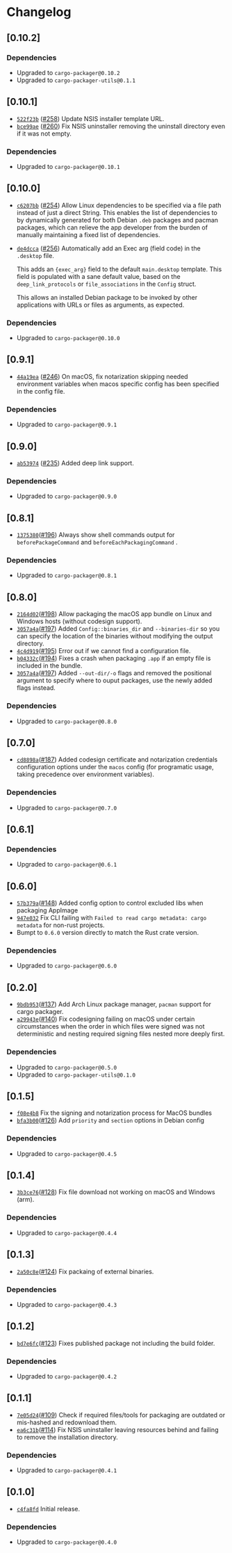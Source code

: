 # Changelog

## \[0.10.2]

### Dependencies

- Upgraded to `cargo-packager@0.10.2`
- Upgraded to `cargo-packager-utils@0.1.1`

## \[0.10.1]

- [`522f23b`](https://www.github.com/crabnebula-dev/cargo-packager/commit/522f23bd867b037eeec81c43295aafd38ebe60ec) ([#258](https://www.github.com/crabnebula-dev/cargo-packager/pull/258)) Update NSIS installer template URL.
- [`bce99ae`](https://www.github.com/crabnebula-dev/cargo-packager/commit/bce99aecb4160291a026dcd4750055f9079099f8) ([#260](https://www.github.com/crabnebula-dev/cargo-packager/pull/260)) Fix NSIS uninstaller removing the uninstall directory even if it was not empty.

### Dependencies

- Upgraded to `cargo-packager@0.10.1`

## \[0.10.0]

- [`c6207bb`](https://www.github.com/crabnebula-dev/cargo-packager/commit/c6207bba042a8a0184ddb7e12650a4cd8f415c23) ([#254](https://www.github.com/crabnebula-dev/cargo-packager/pull/254)) Allow Linux dependencies to be specified via a file path instead of just a direct String.
  This enables the list of dependencies to by dynamically generated for both Debian `.deb` packages and pacman packages,
  which can relieve the app developer from the burden of manually maintaining a fixed list of dependencies.
- [`de4dcca`](https://www.github.com/crabnebula-dev/cargo-packager/commit/de4dccaca4ae758d3adde517cc415a002873e642) ([#256](https://www.github.com/crabnebula-dev/cargo-packager/pull/256)) Automatically add an Exec arg (field code) in the `.desktop` file.

  This adds an `{exec_arg}` field to the default `main.desktop` template.
  This field is populated with a sane default value, based on the
  `deep_link_protocols` or `file_associations` in the `Config` struct.

  This allows an installed Debian package to be invoked by other
  applications with URLs or files as arguments, as expected.

### Dependencies

- Upgraded to `cargo-packager@0.10.0`

## \[0.9.1]

- [`44a19ea`](https://www.github.com/crabnebula-dev/cargo-packager/commit/44a19eae1f5f26b1bd10ba84dd6eb3d856609a67) ([#246](https://www.github.com/crabnebula-dev/cargo-packager/pull/246)) On macOS, fix notarization skipping needed environment variables when macos specific config has been specified in the config file.

### Dependencies

- Upgraded to `cargo-packager@0.9.1`

## \[0.9.0]

- [`ab53974`](https://www.github.com/crabnebula-dev/cargo-packager/commit/ab53974b683ce282202e1a550c551eed951e9ca7) ([#235](https://www.github.com/crabnebula-dev/cargo-packager/pull/235)) Added deep link support.

### Dependencies

- Upgraded to `cargo-packager@0.9.0`

## \[0.8.1]

- [`1375380`](https://www.github.com/crabnebula-dev/cargo-packager/commit/1375380c7c9d2adf55ab18a2ce23917849967995)([#196](https://www.github.com/crabnebula-dev/cargo-packager/pull/196)) Always show shell commands output for `beforePackageCommand` and `beforeEachPackagingCommand` .

### Dependencies

- Upgraded to `cargo-packager@0.8.1`

## \[0.8.0]

- [`2164d02`](https://www.github.com/crabnebula-dev/cargo-packager/commit/2164d022f5705e59a189007aec7c99cce98136d8)([#198](https://www.github.com/crabnebula-dev/cargo-packager/pull/198)) Allow packaging the macOS app bundle on Linux and Windows hosts (without codesign support).
- [`3057a4a`](https://www.github.com/crabnebula-dev/cargo-packager/commit/3057a4a8440bc4dc897f3038ac821ed181644d43)([#197](https://www.github.com/crabnebula-dev/cargo-packager/pull/197)) Added `Config::binaries_dir` and `--binaries-dir` so you can specify the location of the binaries without modifying the output directory.
- [`4c4d919`](https://www.github.com/crabnebula-dev/cargo-packager/commit/4c4d9194fb0bd2a814f46336747e643b1e208b52)([#195](https://www.github.com/crabnebula-dev/cargo-packager/pull/195)) Error out if we cannot find a configuration file.
- [`b04332c`](https://www.github.com/crabnebula-dev/cargo-packager/commit/b04332c8fc61427dc002a40d9d46bc5f930025c2)([#194](https://www.github.com/crabnebula-dev/cargo-packager/pull/194)) Fixes a crash when packaging `.app` if an empty file is included in the bundle.
- [`3057a4a`](https://www.github.com/crabnebula-dev/cargo-packager/commit/3057a4a8440bc4dc897f3038ac821ed181644d43)([#197](https://www.github.com/crabnebula-dev/cargo-packager/pull/197)) Added `--out-dir/-o` flags and removed the positional argument to specify where to ouput packages, use the newly added flags instead.

### Dependencies

- Upgraded to `cargo-packager@0.8.0`

## \[0.7.0]

- [`cd8898a`](https://www.github.com/crabnebula-dev/cargo-packager/commit/cd8898a93b66a4aae050fa1006089c3c3b5646f9)([#187](https://www.github.com/crabnebula-dev/cargo-packager/pull/187)) Added codesign certificate and notarization credentials configuration options under the `macos` config (for programatic usage, taking precedence over environment variables).

### Dependencies

- Upgraded to `cargo-packager@0.7.0`

## \[0.6.1]

### Dependencies

- Upgraded to `cargo-packager@0.6.1`

## \[0.6.0]

- [`57b379a`](https://www.github.com/crabnebula-dev/cargo-packager/commit/57b379ad1d9029e767848fda99d4eb6415afe51a)([#148](https://www.github.com/crabnebula-dev/cargo-packager/pull/148)) Added config option to control excluded libs when packaging AppImage
- [`947e032`](https://www.github.com/crabnebula-dev/cargo-packager/commit/947e0328c89d6f043c3ef1b1db5d2252d4f072a5) Fix CLI failing with `Failed to read cargo metadata: cargo metadata` for non-rust projects.
- Bumpt to `0.6.0` version directly to match the Rust crate version.

### Dependencies

- Upgraded to `cargo-packager@0.6.0`

## \[0.2.0]

- [`9bdb953`](https://www.github.com/crabnebula-dev/cargo-packager/commit/9bdb953f1b48c8d69d86e9e42295cd36453c1648)([#137](https://www.github.com/crabnebula-dev/cargo-packager/pull/137)) Add Arch Linux package manager, `pacman` support for cargo packager.
- [`a29943e`](https://www.github.com/crabnebula-dev/cargo-packager/commit/a29943e8c95d70e8b77c23021ce52f6ee13314c8)([#140](https://www.github.com/crabnebula-dev/cargo-packager/pull/140)) Fix codesigning failing on macOS under certain circumstances when the order in which files were signed was not
  deterministic and nesting required signing files nested more deeply first.

### Dependencies

- Upgraded to `cargo-packager@0.5.0`
- Upgraded to `cargo-packager-utils@0.1.0`

## \[0.1.5]

- [`f08e4b8`](https://www.github.com/crabnebula-dev/cargo-packager/commit/f08e4b8972b072617fdb78f11e222427e49ebe8e) Fix the signing and notarization process for MacOS bundles
- [`bfa3b00`](https://www.github.com/crabnebula-dev/cargo-packager/commit/bfa3b00cf1087b2ee1e93d9c57b6b577f6294891)([#126](https://www.github.com/crabnebula-dev/cargo-packager/pull/126)) Add `priority` and `section` options in Debian config

### Dependencies

- Upgraded to `cargo-packager@0.4.5`

## \[0.1.4]

- [`3b3ce76`](https://www.github.com/crabnebula-dev/cargo-packager/commit/3b3ce76da0581cf8d553d6edeb0df24f896c62a6)([#128](https://www.github.com/crabnebula-dev/cargo-packager/pull/128)) Fix file download not working on macOS and Windows (arm).

### Dependencies

- Upgraded to `cargo-packager@0.4.4`

## \[0.1.3]

- [`2a50c8e`](https://www.github.com/crabnebula-dev/cargo-packager/commit/2a50c8ea734193036db0ab461f9005ea904cf4b7)([#124](https://www.github.com/crabnebula-dev/cargo-packager/pull/124)) Fix packaing of external binaries.

### Dependencies

- Upgraded to `cargo-packager@0.4.3`

## \[0.1.2]

- [`bd7e6fc`](https://www.github.com/crabnebula-dev/cargo-packager/commit/bd7e6fc102a74dc4da39848f44d04968b498b3cf)([#123](https://www.github.com/crabnebula-dev/cargo-packager/pull/123)) Fixes published package not including the build folder.

### Dependencies

- Upgraded to `cargo-packager@0.4.2`

## \[0.1.1]

- [`7e05d24`](https://www.github.com/crabnebula-dev/cargo-packager/commit/7e05d24a697230b1f53ee5ee2f7d217047089d97)([#109](https://www.github.com/crabnebula-dev/cargo-packager/pull/109)) Check if required files/tools for packaging are outdated or mis-hashed and redownload them.
- [`ea6c31b`](https://www.github.com/crabnebula-dev/cargo-packager/commit/ea6c31b1a3b56bb5408a78f1b2d6b2a2d9ce1161)([#114](https://www.github.com/crabnebula-dev/cargo-packager/pull/114)) Fix NSIS uninstaller leaving resources behind and failing to remove the installation directory.

### Dependencies

- Upgraded to `cargo-packager@0.4.1`

## \[0.1.0]

- [`c4fa8fd`](https://www.github.com/crabnebula-dev/cargo-packager/commit/c4fa8fd6334b7fd0c32710ea2df0b54aa6bde713) Initial release.

### Dependencies

- Upgraded to `cargo-packager@0.4.0`
